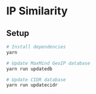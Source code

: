 # IP Similarity

## Setup

```Bash
# Install dependencies
yarn

# Update MaxMind GeoIP database
yarn run updatedb

# Update CIDR database
yarn run updatecidr
```

